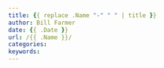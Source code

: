 ```yaml
---
title: {{ replace .Name "-" " " | title }}
author: Bill Farmer
date: {{ .Date }}
url: /{{ .Name }}/
categories:
keywords:
---
```


